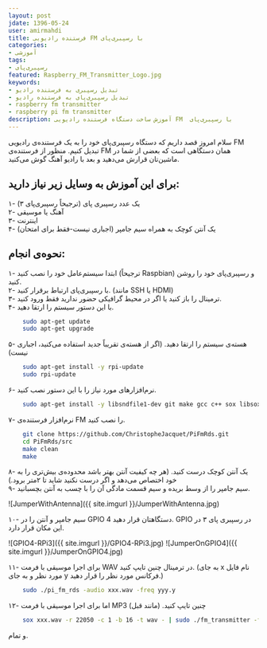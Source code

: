 ```yaml
---
layout: post  
jdate: 1396-05-24
user: amirmahdi
title: فرستنده رادیویی FM با رسپبری‌پای
categories:
- آموزشی
tags:
- رسپبری‌پای
featured: Raspberry_FM_Transmitter_Logo.jpg
keywords:
- تبدیل رسپبری به فرستنده رادیو
- تبدیل رسپبری‌پای به فرستنده رادیو
- raspberry fm transmitter
- raspberry pi fm transmitter
description: آموزش ساخت دستگاه فرستنده رادیویی FM  با رسپبری‌پای
---
```


سلام امروز قصد داریم که دستگاه رسپبری‌پای خود را به یک فرستنده‌ی رادیویی FM تبدیل کنیم. منظور از فرستنده‌ی FM همان دستگاهی است که بعضی از شما در ماشین‌تان قرارش می‌دهید و بعد با رادیو آهنگ گوش می‌کنید.  
## برای این آموزش به وسایل زیر نیاز دارید:
۱- یک عدد رسپبری پای (ترجیحاً رسپبری‌پای ۳)  
۲- آهنگ یا موسیقی  
۳- اینترنت  
۴- یک آنتن کوچک به همراه سیم جامپر (اجباری نیست-فقط برای امتحان)
## نحوه‌ی انجام:
۱- ابتدا سیستم‌عامل خود را نصب کنید (ترجیحاً Raspbian) و رسپبری‌پای خود را روشن کنید.  
۲- با رسپبری‌پای ارتباط برقرار کنید. (مانند SSH یا HDMI)  
۳- ترمینال را باز کنید یا اگر در محیط گرافیکی حضور ندارید فقط ورود کنید.  
۴- با این دستور سیستم را ارتقا دهید.

```sh
	sudo apt-get update
	sudo apt-get upgrade
```

۵- هسته‌ی سیستم را ارتقا دهید. (اگر از هسته‌ی تقریباً جدید استفاده می‌کنید، اجباری نیست)

```sh
	sudo apt-get install -y rpi-update
	sudo rpi-update
```

۶- نرم‌افزار‌های مورد نیاز را با این دستور نصب کنید.

```sh
	sudo apt-get install -y libsndfile1-dev git make gcc c++ sox libsox-fmt-mp3
```

۷- نرم‌افزار فرستنده‌ی FM را نصب کنید.

```sh
	git clone https://github.com/ChristopheJacquet/PiFmRds.git
	cd PiFmRds/src
	make clean
	make
```

۸- یک آنتن کوچک درست کنید. (هر چه کیفیت آنتن بهتر باشد محدوده‌ی بیش‌تری را به خود اختصاص می‌دهد و اگر درست نکنید شاید تا ۲متر برود.)  
۹- سیم جامپر را از وسط بریده و سیم قسمت مادگی آن را با چسب به آنتن بچسبانید.  

![JumperWithAntenna]({{ site.imgurl }}/JumperWithAntenna.jpg)

۱۰- سیم جامپر و آنتن را در GPIO 4 دستگاهتان قرار دهید. GPIO در رسپبری پای ۳ در این مکان قرار دارد.  

![GPIO4-RPi3]({{ site.imgurl }}/GPIO4-RPi3.jpg)
![JumperOnGPIO4]({{ site.imgurl }}/JumperOnGPIO4.jpg)

۱۱- برای اجرا موسیقی با فرمت WAV در ترمینال چنین تایپ کنید. (به جای x نام فایل مورد نظر و به جای y فرکانس مورد نظر را قرار دهید.)

```sh
	sudo ./pi_fm_rds -audio xxx.wav -freq yyy.y
```

۱۲- اما برای اجرا موسیقی با فرمت MP3 چنین تایپ کنید. (مانند قبل)

```sh
	sox xxx.wav -r 22050 -c 1 -b 16 -t wav - | sudo ./fm_transmitter -f yyy.y -
```

و تمام.
